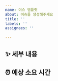 ```yaml
---
name: 이슈 템플릿
about: 이슈를 생성해주세요
title: ''
labels: ''
assignees: ''

---
```


## ✨ 세부 내용

<!-- 이슈의 세부적인 내용을 적어주세요. -->

## ⏰ 예상 소요 시간

<!-- 예상되는 소요 시간을 적어주세요. -->
